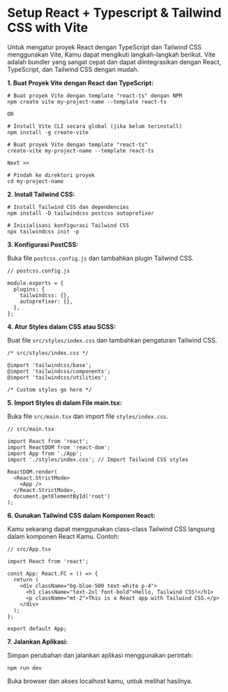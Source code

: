 # Setup React + Typescript & Tailwind CSS with Vite

Untuk mengatur proyek React dengan TypeScript dan Tailwind CSS menggunakan Vite, Kamu dapat mengikuti langkah-langkah berikut. Vite adalah bundler yang sangat cepat dan dapat diintegrasikan dengan React, TypeScript, dan Tailwind CSS dengan mudah.

**1. Buat Proyek Vite dengan React dan TypeScript:**

    # Buat proyek Vite dengan template "react-ts" dengan NPM
    npm create vite my-project-name --template react-ts

    OR

    # Install Vite CLI secara global (jika belum terinstall)
    npm install -g create-vite

    # Buat proyek Vite dengan template "react-ts"
    create-vite my-project-name --template react-ts

    Next >>

    # Pindah ke direktori proyek
    cd my-project-name

**2. Install Tailwind CSS:**

    # Install Tailwind CSS dan dependencies
    npm install -D tailwindcss postcss autoprefixer

    # Inisialisasi konfigurasi Tailwind CSS
    npx tailwindcss init -p

**3. Konfigurasi PostCSS:**

Buka file `postcss.config.js` dan tambahkan plugin Tailwind CSS.

    // postcss.config.js

    module.exports = {
      plugins: {
        tailwindcss: {},
        autoprefixer: {},
      },
    };

**4. Atur Styles dalam CSS atau SCSS:**

Buat file `src/styles/index.css` dan tambahkan pengaturan Tailwind CSS.

    /* src/styles/index.css */

    @import 'tailwindcss/base';
    @import 'tailwindcss/components';
    @import 'tailwindcss/utilities';

    /* Custom styles go here */

**5. Import Styles di dalam File main.tsx:**

Buka file `src/main.tsx` dan import file `styles/index.css`.

    // src/main.tsx

    import React from 'react';
    import ReactDOM from 'react-dom';
    import App from './App';
    import './styles/index.css'; // Import Tailwind CSS styles

    ReactDOM.render(
      <React.StrictMode>
        <App />
      </React.StrictMode>,
      document.getElementById('root')
    );

**6. Gunakan Tailwind CSS dalam Komponen React:**

Kamu sekarang dapat menggunakan class-class Tailwind CSS langsung dalam komponen React Kamu. Contoh:

    // src/App.tsx

    import React from 'react';

    const App: React.FC = () => {
      return (
        <div className="bg-blue-500 text-white p-4">
          <h1 className="text-2xl font-bold">Hello, Tailwind CSS!</h1>
          <p className="mt-2">This is a React app with Tailwind CSS.</p>
        </div>
      );
    };

    export default App;

**7. Jalankan Aplikasi:**

Simpan perubahan dan jalankan aplikasi menggunakan perintah:

    npm run dev

Buka browser dan akses localhost kamu, untuk melihat hasilnya.
